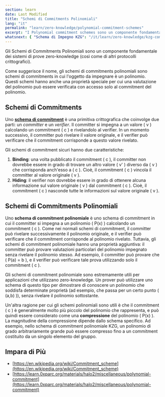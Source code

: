```yaml
---
section: learn
date: Last Modified
title: "Schemi di Commitments Polinomiali"
lang: "it"
permalink: "learn/zero-knowledge/polynomial-commitment-schemes"
excerpt: "I Polynomial commitment schemes sono un componente fondamentale dei sistemi di prove zero-knowledge."
whatsnext: { "Schema di Impegno KZG": "/it/learn/zero-knowledge/kzg-commitment-scheme" }
---
```


Gli Schemi di Commitments Polinomiali sono un componente fondamentale dei sistemi di prove zero-knowledge (così come di altri protocolli crittografici).

Come suggerisce il nome, gli schemi di commitments polinomiali sono schemi di commitments in cui l'oggetto da impegnare è un polinomio. Questi schemi hanno anche una proprietà speciale per cui una valutazione del polinomio può essere verificata con accesso solo al commitment del polinomio.

## Schemi di Commitments

Uno **[schema di commitment](https://en.wikipedia.org/wiki/Commitment_scheme)** è una primitiva crittografica che coinvolge due parti: un _committer_ e un _verifier_. Il committer si impegna a un valore \( v \) calcolando un commitment \( c \) e rivelandolo al verifier. In un momento successivo, il committer può rivelare il valore originale, e il verifier può verificare che il commitment corrisponde a questo valore rivelato.

Gli schemi di commitment sicuri hanno due caratteristiche:

1. **Binding**: una volta pubblicato il commitment \( c \), il committer non dovrebbe essere in grado di trovare un altro valore \( v' \) diverso da \( v \) che corrisponda anch'esso a \( c \). Cioè, il commitment \( c \) vincola il committer al valore originale \( v \).
2. **Hiding**: il verifier non dovrebbe essere in grado di ottenere alcuna informazione sul valore originale \( v \) dal commitment \( c \). Cioè, il commitment \( c \) nasconde tutte le informazioni sul valore originale \( v \).

## Schemi di Commitments Polinomiali

Uno **schema di commitment polinomiale** è uno schema di commitment in cui il committer si impegna a un polinomio \( P(x) \) calcolando un commitment \( c \). Come nei normali schemi di commitment, il committer può rivelare successivamente il polinomio originale, e il verifier può verificare che il commitment corrisponde al polinomio rivelato. Tuttavia, gli schemi di commitment polinomiale hanno una proprietà aggiuntiva: il committer può provare valutazioni particolari del polinomio impegnato senza rivelare il polinomio stesso. Ad esempio, il committer può provare che \( P(a) = b \), e il verifier può verificare tale prova utilizzando solo il commitment \( c \).

Gli schemi di commitment polinomiale sono estremamente utili per applicazioni che utilizzano zero-knowledge. Un prover può utilizzare uno schema di questo tipo per dimostrare di conoscere un polinomio che soddisfa determinate proprietà (ad esempio, che passa per un certo punto \( (a,b) \)), senza rivelare il polinomio sottostante.

Un'altra ragione per cui gli schemi polinomiali sono utili è che il commitment \( c \) è generalmente molto più piccolo del polinomio che rappresenta, e può quindi essere considerato come una **compressione** del polinomio \( P(x) \). La magnitudine della compressione dipende dallo schema specifico. Ad esempio, nello schema di commitment polinomiale KZG, un polinomio di grado arbitrariamente grande può essere compresso fino a un commitment costituito da un singolo elemento del gruppo.

## Impara di Più

- [https://en.wikipedia.org/wiki/Commitment_scheme](https://en.wikipedia.org/wiki/Commitment_scheme)
- [https://learn.0xparc.org/materials/halo2/miscellaneous/polynomial-commitment](https://learn.0xparc.org/materials/halo2/miscellaneous/polynomial-commitment)